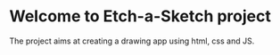 # Welcome to Etch-a-Sketch project

The project aims at creating a drawing app using html, css and JS.